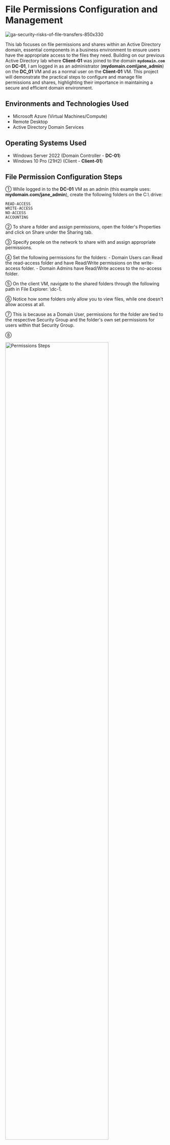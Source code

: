 <h1>File Permissions Configuration and Management</h1>

![ga-security-risks-of-file-transfers-850x330](https://github.com/TerikaJ/FilePermissions-Azure/assets/136477450/334719c6-0040-40bd-8ffa-7940752e80f8)

This lab focuses on file permissions and shares within an Active Directory domain, essential components in a business environment to ensure users have the appropriate access to the files they need. Building on our previous Active Directory lab where **Client-01** was joined to the domain **`mydomain.com`** on **DC-01**, I am logged in as an administrator (**mydomain.com\jane_admin**) on the **DC_01** VM and as a normal user on the **Client-01** VM. This project will demonstrate the practical steps to configure and manage file permissions and shares, highlighting their importance in maintaining a secure and efficient domain environment.

<h2>Environments and Technologies Used</h2>

- Microsoft Azure (Virtual Machines/Compute)
- Remote Desktop
- Active Directory Domain Services

<h2>Operating Systems Used </h2>

- Windows Server 2022 (Domain Controller - **DC-01**)
- Windows 10 Pro (21H2) (Client - **Client-01**)

<h2>File Permission Configuration Steps</h2>

① While logged in to the **DC-01** VM as an admin (this example uses: **mydomain.com/jane_admin**), create the following folders on the C:\ drive:

    READ-ACCESS
    WRITE-ACCESS
    NO-ACCESS
    ACCOUNTING


② To share a folder and assign permissions, open the folder's Properties and click on Share under the Sharing tab.

③ Specify people on the network to share with and assign appropriate permissions.

④ Set the following permissions for the folders:
    - Domain Users can Read the read-access folder and have Read/Write permissions on the write-access folder.
    - Domain Admins have Read/Write access to the no-access folder.

⑤ On the client VM, navigate to the shared folders through the following path in File Explorer: \\dc-1.

⑥ Notice how some folders only allow you to view files, while one doesn't allow access at all.

⑦ This is because as a Domain User, permissions for the folder are tied to the respective Security Group and the folder's own set permissions for users within that Security Group.

⑧ 


<img src="https://i.imgur.com/bUjobDC.png" height="80%" width="80%" alt="Permissions Steps"/>
<img src="https://i.imgur.com/lz1DMos.png" height="80%" width="80%" alt="Permissions Steps"/>



<img src="https://i.imgur.com/kWrpLFE.png" height="80%" width="80%" alt="Permissions Steps"/>


<img src="https://i.imgur.com/NgM0CcI.png" height="80%" width="80%" alt="Permissions Steps"/>
<img src="https://i.imgur.com/I4k9T2J.png" height="80%" width="80%" alt="Permissions Steps"/>

<h2>Management Steps</h2>

① On the domain controller, open the Active Directory Users and Computers panel.

② Create a new Group called ACCOUNTANTS.

③ After creating the new Group, go to the accounting folder and assign permissions to the folder so the ACCOUNTANTS Group has Read/Write permissions.

④ The user cannot access the accounting folder because they are not part of the ACCOUNTANTS Security Group.

⑤ Log off the client so that the permissions are in place by the time the client is logged into again.

⑥ On the domain controller, open the ACCOUNTANTS Properties on Active Directory Users and Computers.

⑦ In the Members tab, add the respective user.

⑧ In your case, it is bon.rovej.

⑨ Upon logging into the client, bon.rovej is now able to open the accounting folder because they are part of ACCOUNTANTS.


<img src="https://i.imgur.com/xev1Svv.png" height="80%" width="80%" alt="Permissions Steps"/>
<img src="https://i.imgur.com/SHotVB2.png" height="80%" width="80%" alt="Permissions Steps"/>




<h2>Conclusion</h2>

This project has provided hands-on experience in configuring file permissions and shares within an Active Directory domain environment. By creating folders, setting permissions, and managing security groups, we have demonstrated the importance of access control in maintaining a secure and efficient network infrastructure. Through practical exercises and step-by-step configurations, we have gained valuable insights into managing file access and ensuring appropriate permissions for users and groups. Overall, this project highlights the critical role of file permissions and shares in maintaining data integrity and security within an organization's network environment.
